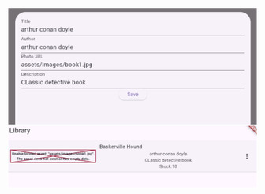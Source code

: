 <img src="flutter_application_1/Screenshot 2024-10-30 073501.png">
<img src="flutter_application_1/Screenshot 2024-10-30 073446.png">

